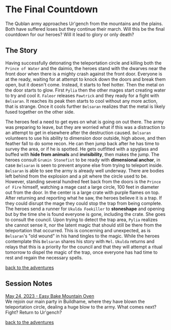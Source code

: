 # The Final Countdown

The Qublan army approaches Ur'gench from the mountains and the plains. Both have suffered loses but they continue their march. Will this be the final countdown for our heroes? Will it lead to glory or only death?

## The Story

Having successfully detonating the teleportation circle and killing both the `Prince of Water` and the daimio, the heroes stand with the dwarves near the front door when there is a mighty crash against the front door. Everyone is at the ready, waiting for at attempt to knock down the doors and break them open, but it doesn't come. Instead, it starts to feel hotter. Then the metal on the door starts to glow. First `Pylia` then the other mages start creating water to try and cool it. `Faleor` releases `Pawtrick` and they ready for a fight with `Belsaran`. It reaches its peak then starts to cool without any more action, that is strange. Once it cools further `Belsaran` realizes that the metal is likely fused together on the other side.  

The heroes feel a need to get eyes on what is going on out there. The army was preparing to leave, but they are worried what if this was a distraction to an attempt to get in elsewhere after the destruction caused. `Belsaran` volunteers to use his ability to dimension door outside, high above, and then feather fall to do some recon. He can then jump back after he has time to survey the area, or if he is spotted. He gets outfitted with a spyglass and buffed with **hide from animals** and **invisibility**, then makes the jump. The heroes consult `Grumin Stonefist` to be ready with **dimensional anchor**, in case `Belsaran` is seen to prevent anyone else from trying to teleport inside. `Belsaran` is able to see the army is already well underway. There are bodies left behind from the explosion and a pit where the circle used to be. However, standing several hundred feet back from the doors is the `Prince of Fire` himself, watching a mage cast a large circle, 100 feet in diameter out from the door. In the center is a large crate with purple flames on top. After returning and reporting what he saw, the heroes believe it is a trap. If they could disrupt the mage they could stop the trap from being complete. The heroes send a runner for `Ukulda Foekiller` to **stoneshape** and opening but by the time she is found everyone is gone, including the crate. She goes to consult the council. Upon trying to detect the trap area, `Pylia` realizes she cannot sense it, nor the latent magic that should still be there from the teleportation that occurred. This is concerning and unexpected, as is `Belsaran`'s "old wound" in his hand tingles to the magic. While the heroes contemplate this `Belsaran` shares his story with `Mel`. `Ukulda` returns and relays that this is a priority for the council and that they will attempt a ritual tomorrow to dispel the magic of the trap, once everyone has had time to rest and regain the necessary spells.

[back to the adventures](/adventures/)  


## Session Notes

[May 24, 2023 - Easy Bake Mountain Oven](2023/2023-05-24-easy-bake-mountain-oven.md)  
We rejoin our main party in Buildhame, where they have blown the teleportation circle, dealing a huge blow to the army. What comes next? Fight? Return to Ur'gench?

[back to the adventures](/adventures/)  
